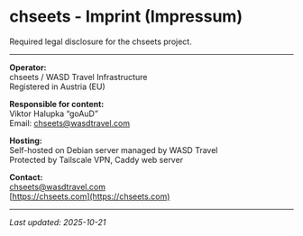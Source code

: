 # chseets - Imprint (Impressum)

Required legal disclosure for the chseets project.

---

**Operator:**  
chseets / WASD Travel Infrastructure  
Registered in Austria (EU)

**Responsible for content:**  
Viktor Halupka “goAuD”  
Email: [chseets@wasdtravel.com](mailto:chseets@wasdtravel.com)

**Hosting:**  
Self-hosted on Debian server managed by WASD Travel  
Protected by Tailscale VPN, Caddy web server

**Contact:**  
[chseets@wasdtravel.com](mailto:chseets@wasdtravel.com)  
[https://chseets.com](https://chseets.com)

---

_Last updated: 2025-10-21_
